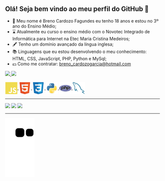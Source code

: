 ## Olá! Seja bem vindo ao meu perfil do GitHub 🧠


- 👻 Meu nome é Breno Cardozo Fagundes eu tenho 18 anos e estou no 3º ano do Ensino Médio;
- ⌛ Atualmente eu curso o ensino médio com o Novotec Integrado de Informática para Internet na Etec Maria Cristina Medeiros;
- 🖋️ Tenho um domínio avançado da língua inglesa;
- 📚 Linguagens que eu estou desenvolvendo o meu conhecimento: HTML, CSS, JavaScript, PHP, Python e MySql;
- 💵 Como me contratar: breno_cardozogarcia@hotmail.com

<div>
  <a href="https://github.com/Breno-Cardozo">
  <img height="160em" src="https://github-readme-stats.vercel.app/api?username=Breno-Cardozo&show_icons=true&theme=tokyonight&include_all_commits=true&count_private=true"/>
  <img height="160em" src="https://github-readme-stats.vercel.app/api/top-langs/?username=Breno-Cardozo&layout=compact&langs_count=16&theme=tokyonight"/>
</div>
  
  <div style="display: inline_block"><br>
    <img align="center" hegiht="30" width="40" src="https://raw.githubusercontent.com/devicons/devicon/master/icons/javascript/javascript-plain.svg">
    <img align="center" hegiht="30" width="40" src="https://raw.githubusercontent.com/devicons/devicon/master/icons/html5/html5-original.svg">
    <img align="center" hegiht="30" width="40" src="https://raw.githubusercontent.com/devicons/devicon/master/icons/css3/css3-original.svg">
    <img align="center" hegiht="30" width="40" src="https://raw.githubusercontent.com/devicons/devicon/master/icons/python/python-original.svg">
    <img align="center" hegiht="30" width="40" src="https://raw.githubusercontent.com/devicons/devicon/master/icons/php/php-original.svg">
    <img align="center" hegiht="30" width="40" src="https://raw.githubusercontent.com/devicons/devicon/master/icons/mysql/mysql-original.svg">
    
    
  </div>
  <hr>
  
  <div>
    <a href="https://www.instagram.com/brenocardozof/" target="_blank"><img src="https://img.shields.io/badge/Instagram-E4405F?style=for-the-badge&logo=instagram&logoColor=white"></a>
    <a href="mailto:breno_cardozogarcia@hotmail.com" target="_blank"><img src="https://img.shields.io/badge/Microsoft_Outlook-0078D4?style=for-the-badge&logo=microsoft-outlook&logoColor=white"></a>
    <a href="tel:11995868505" target="_blank"><img src="https://img.shields.io/badge/WhatsApp-25D366?style=for-the-badge&logo=whatsapp&logoColor=white"></a>
  </div>

  <hr>
  
![Snake animation](https://github.com/Breno-Cardozo/Breno-Cardozo/blob/output/github-contribution-grid-snake.svg)
